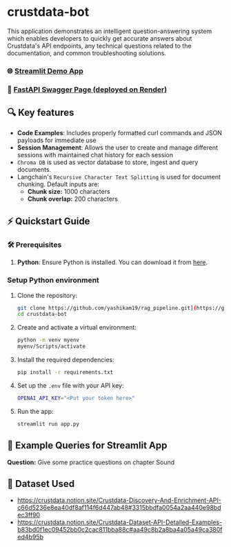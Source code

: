 # crustdata-bot

This application demonstrates an intelligent question-answering system which enables developers to quickly get accurate answers about Crustdata's API endpoints, any technical questions related to the documentation, and common troubleshooting solutions.

### 🌐 [Streamlit Demo App](https://crustdata-api-buddy.streamlit.app/)

### 📄 [FastAPI Swagger Page (deployed on Render)](https://fastapi-deployment-suxs.onrender.com/docs)

## 🔍 Key features

* **Code Examples**: Includes properly formatted curl commands and JSON payloads for immediate use
* **Session Management**: Allows the user to create and manage different sessions with maintained chat history for each session
* `Chroma DB` is used as vector database to store, ingest and query documents.
* Langchain's `Recursive Character Text Splitting` is used for document chunking. Default inputs are:
  - **Chunk size:** 1000 characters
  - **Chunk overlap:** 200 characters

## ⚡ Quickstart Guide

### 🛠️ Prerequisites

1. **Python**: Ensure Python is installed. You can download it from [here](https://www.python.org/downloads/).

### Setup Python environment

1. Clone the repository:
   ```bash
   git clone https://github.com/yashikam19/rag_pipeline.git](https://github.com/yashikam19/crustdata-bot.git
   cd crustdata-bot
   ```
2. Create and activate a virtual environment:
   ```bash
   python -m venv myenv
   myenv/Scripts/activate
   ```
3. Install the required dependencies:
   ```bash
   pip install -r requirements.txt
   ```
4. Set up the `.env` file with your API key:
   ```bash
   OPENAI_API_KEY="<Put your token here>"
   ```
5. Run the app:
   ```bash
   streamlit run app.py
   ```
## 🧠 Example Queries for Streamlit App

**Question:**
Give some practice questions on chapter Sound

## 📘 Dataset Used

* https://crustdata.notion.site/Crustdata-Discovery-And-Enrichment-API-c66d5236e8ea40df8af114f6d447ab48#3315bbdfa0054a2aa440e98bdec3ff90
* https://crustdata.notion.site/Crustdata-Dataset-API-Detailed-Examples-b83bd0f1ec09452bb0c2cac811bba88c#aa49c8b2a8ba4a05a49ca380fed4b95b
